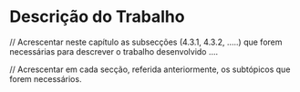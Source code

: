 # Descrição do Trabalho

// Acrescentar neste capítulo as subsecções (4.3.1, 4.3.2, …..) que forem necessárias para descrever o trabalho desenvolvido ….&#x20;

// Acrescentar em cada secção, referida anteriormente, os subtópicos que forem necessários.
